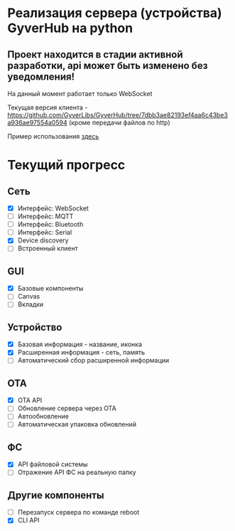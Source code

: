 
# Реализация сервера (устройства) GyverHub на python

## Проект находится в стадии активной разработки, api может быть изменено без уведомления!

На данный момент работает только WebSocket

Текущая версия клиента - https://github.com/GyverLibs/GyverHub/tree/7dbb3ae82193ef4aa6c43be3a936ae97554a0594
(кроме передачи файлов по http)

Пример использования [здесь](examples/components_ui.py)

# Текущий прогресс
## Сеть
- [x] Интерфейс: WebSocket
- [ ] Интерфейс: MQTT
- [ ] Интерфейс: Bluetooth
- [ ] Интерфейс: Serial
- [x] Device discovery
- [ ] Встроенный клиент

## GUI
- [x] Базовые компоненты
- [ ] Canvas
- [ ] Вкладки

## Устройство
- [x] Базовая информация - название, иконка
- [x] Расширенная информация - сеть, память
- [ ] Автоматический сбор расширенной информации

## OTA
- [x] OTA API
- [ ] Обновление сервера через OTA
- [ ] Автообновление
- [ ] Автоматическая упаковка обновлений

## ФС
- [x] API файловой системы
- [ ] Отражение API ФС на реальную папку

## Другие компоненты
- [ ] Перезапуск сервера по команде reboot
- [x] CLI API
